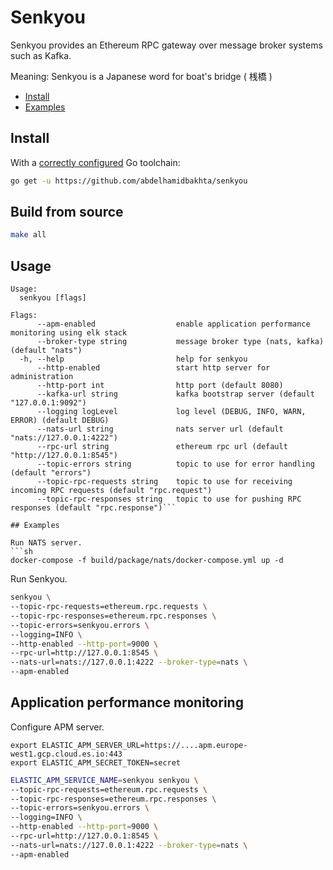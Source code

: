 # Senkyou
Senkyou provides an Ethereum RPC gateway over message broker systems such as Kafka.

Meaning: Senkyou is a Japanese word for boat's bridge ( 桟橋 )

* [Install](#install)
* [Examples](#examples)

## Install

With a [correctly configured](https://golang.org/doc/install#testing) Go toolchain:

```sh
go get -u https://github.com/abdelhamidbakhta/senkyou
```

## Build from source

```sh
make all
```

## Usage

```
Usage:
  senkyou [flags]

Flags:
      --apm-enabled                  enable application performance monitoring using elk stack
      --broker-type string           message broker type (nats, kafka) (default "nats")
  -h, --help                         help for senkyou
      --http-enabled                 start http server for administration
      --http-port int                http port (default 8080)
      --kafka-url string             kafka bootstrap server (default "127.0.0.1:9092")
      --logging logLevel             log level (DEBUG, INFO, WARN, ERROR) (default DEBUG)
      --nats-url string              nats server url (default "nats://127.0.0.1:4222")
      --rpc-url string               ethereum rpc url (default "http://127.0.0.1:8545")
      --topic-errors string          topic to use for error handling (default "errors")
      --topic-rpc-requests string    topic to use for receiving incoming RPC requests (default "rpc.request")
      --topic-rpc-responses string   topic to use for pushing RPC responses (default "rpc.response")```

## Examples

Run NATS server.
```sh 
docker-compose -f build/package/nats/docker-compose.yml up -d
```

Run Senkyou.
```sh
senkyou \
--topic-rpc-requests=ethereum.rpc.requests \
--topic-rpc-responses=ethereum.rpc.responses \ 
--topic-errors=senkyou.errors \
--logging=INFO \
--http-enabled --http-port=9000 \
--rpc-url=http://127.0.0.1:8545 \
--nats-url=nats://127.0.0.1:4222 --broker-type=nats \
--apm-enabled
```

## Application performance monitoring

Configure APM server.
```
export ELASTIC_APM_SERVER_URL=https://....apm.europe-west1.gcp.cloud.es.io:443
export ELASTIC_APM_SECRET_TOKEN=secret
```

```sh
ELASTIC_APM_SERVICE_NAME=senkyou senkyou \
--topic-rpc-requests=ethereum.rpc.requests \
--topic-rpc-responses=ethereum.rpc.responses \ 
--topic-errors=senkyou.errors \
--logging=INFO \
--http-enabled --http-port=9000 \
--rpc-url=http://127.0.0.1:8545 \
--nats-url=nats://127.0.0.1:4222 --broker-type=nats \
--apm-enabled
```